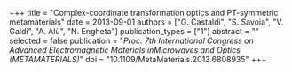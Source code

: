 +++
title = "Complex-coordinate transformation optics and PT-symmetric metamaterials"
date = 2013-09-01
authors = ["G. Castaldi", "S. Savoia", "V. Galdi", "A. Alù", "N. Engheta"]
publication_types = ["1"]
abstract = ""
selected = false
publication = "*Proc. 7th International Congress on Advanced Electromagnetic Materials inMicrowaves and Optics (METAMATERIALS)*"
doi = "10.1109/MetaMaterials.2013.6808935"
+++

